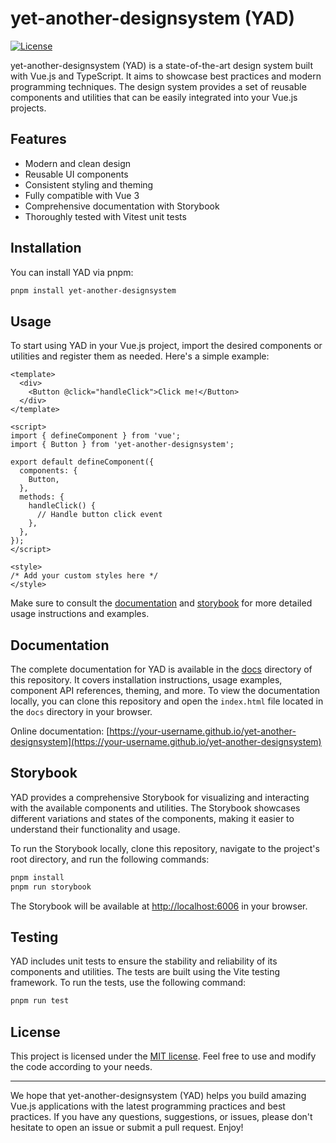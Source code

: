 # yet-another-designsystem (YAD)

[![License](https://img.shields.io/badge/license-MIT-blue.svg)](https://github.com/your-username/yet-another-designsystem/blob/main/LICENSE)

yet-another-designsystem (YAD) is a state-of-the-art design system built with Vue.js and TypeScript. It aims to showcase best practices and modern programming techniques. The design system provides a set of reusable components and utilities that can be easily integrated into your Vue.js projects.

## Features

- Modern and clean design
- Reusable UI components
- Consistent styling and theming
- Fully compatible with Vue 3
- Comprehensive documentation with Storybook
- Thoroughly tested with Vitest unit tests

## Installation

You can install YAD via pnpm:

```bash
pnpm install yet-another-designsystem
```

## Usage

To start using YAD in your Vue.js project, import the desired components or utilities and register them as needed. Here's a simple example:

```vue
<template>
  <div>
    <Button @click="handleClick">Click me!</Button>
  </div>
</template>

<script>
import { defineComponent } from 'vue';
import { Button } from 'yet-another-designsystem';

export default defineComponent({
  components: {
    Button,
  },
  methods: {
    handleClick() {
      // Handle button click event
    },
  },
});
</script>

<style>
/* Add your custom styles here */
</style>
```

Make sure to consult the [documentation](#documentation) and [storybook](#storybook) for more detailed usage instructions and examples.

## Documentation

The complete documentation for YAD is available in the [docs](./docs) directory of this repository. It covers installation instructions, usage examples, component API references, theming, and more. To view the documentation locally, you can clone this repository and open the `index.html` file located in the `docs` directory in your browser.

Online documentation: [https://your-username.github.io/yet-another-designsystem](https://your-username.github.io/yet-another-designsystem)

## Storybook

YAD provides a comprehensive Storybook for visualizing and interacting with the available components and utilities. The Storybook showcases different variations and states of the components, making it easier to understand their functionality and usage.

To run the Storybook locally, clone this repository, navigate to the project's root directory, and run the following commands:

```bash
pnpm install
pnpm run storybook
```

The Storybook will be available at [http://localhost:6006](http://localhost:6006) in your browser.

## Testing

YAD includes unit tests to ensure the stability and reliability of its components and utilities. The tests are built using the Vite testing framework. To run the tests, use the following command:

```bash
pnpm run test
```

## License

This project is licensed under the [MIT license](./LICENSE). Feel free to use and modify the code according to your needs.

---

We hope that yet-another-designsystem (YAD) helps you build amazing Vue.js applications with the latest programming practices and best practices. If you have any questions, suggestions, or issues, please don't hesitate to open an issue or submit a pull request. Enjoy!
